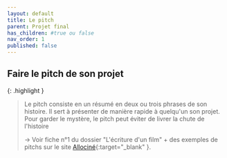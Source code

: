 ```yaml
---
layout: default
title: Le pitch
parent: Projet final
has_children: #true ou false
nav_order: 1
published: false
---
```

## Faire le pitch de son projet

{: .highlight }
>Le pitch consiste en un résumé en deux ou trois phrases de son histoire. Il sert à présenter de manière rapide à quelqu'un son projet. Pour garder le mystère, le pitch peut éviter de livrer la chute de l'histoire
>
>→ Voir fiche n°1 du dossier "L'écriture d'un film" + des exemples de pitchs sur le site [Allociné](https://www.allocine.fr/diaporamas/cinema/diaporama-18651125/){:target="_blank" }.